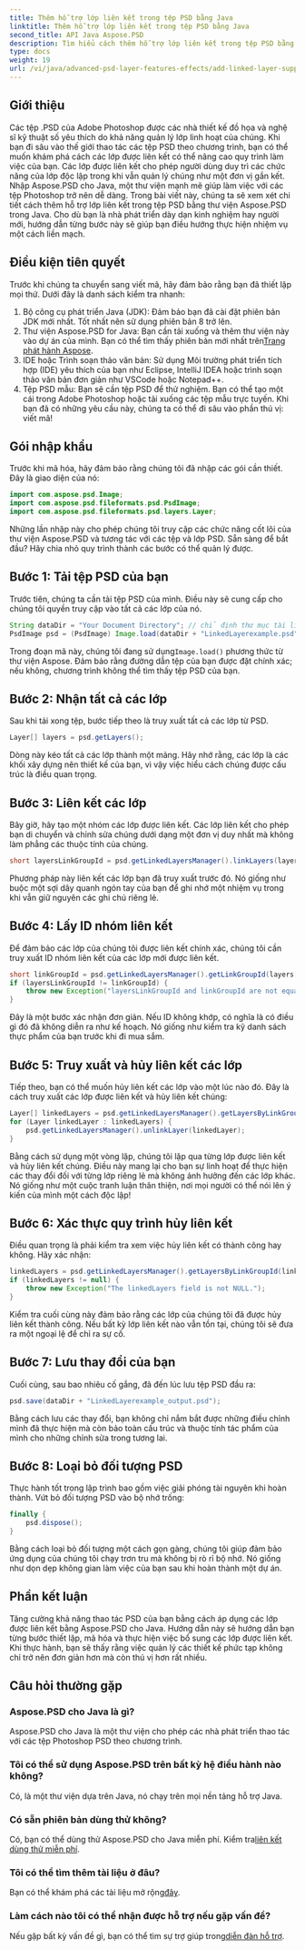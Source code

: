 ```yaml
---
title: Thêm hỗ trợ lớp liên kết trong tệp PSD bằng Java
linktitle: Thêm hỗ trợ lớp liên kết trong tệp PSD bằng Java
second_title: API Java Aspose.PSD
description: Tìm hiểu cách thêm hỗ trợ lớp liên kết trong tệp PSD bằng Aspose.PSD cho Java với hướng dẫn chi tiết từng bước này. Hoàn hảo cho các nhà thiết kế và nhà phát triển.
type: docs
weight: 19
url: /vi/java/advanced-psd-layer-features-effects/add-linked-layer-support-psd-files/
---
```

## Giới thiệu
Các tệp .PSD của Adobe Photoshop được các nhà thiết kế đồ họa và nghệ sĩ kỹ thuật số yêu thích do khả năng quản lý lớp linh hoạt của chúng. Khi bạn đi sâu vào thế giới thao tác các tệp PSD theo chương trình, bạn có thể muốn khám phá cách các lớp được liên kết có thể nâng cao quy trình làm việc của bạn. Các lớp được liên kết cho phép người dùng duy trì các chức năng của lớp độc lập trong khi vẫn quản lý chúng như một đơn vị gắn kết. Nhập Aspose.PSD cho Java, một thư viện mạnh mẽ giúp làm việc với các tệp Photoshop trở nên dễ dàng. 
Trong bài viết này, chúng ta sẽ xem xét chi tiết cách thêm hỗ trợ lớp liên kết trong tệp PSD bằng thư viện Aspose.PSD trong Java. Cho dù bạn là nhà phát triển dày dạn kinh nghiệm hay người mới, hướng dẫn từng bước này sẽ giúp bạn điều hướng thực hiện nhiệm vụ một cách liền mạch.
## Điều kiện tiên quyết
Trước khi chúng ta chuyển sang viết mã, hãy đảm bảo rằng bạn đã thiết lập mọi thứ. Dưới đây là danh sách kiểm tra nhanh:
1. Bộ công cụ phát triển Java (JDK): Đảm bảo bạn đã cài đặt phiên bản JDK mới nhất. Tốt nhất nên sử dụng phiên bản 8 trở lên.
2.  Thư viện Aspose.PSD for Java: Bạn cần tải xuống và thêm thư viện này vào dự án của mình. Bạn có thể tìm thấy phiên bản mới nhất trên[Trang phát hành Aspose](https://releases.aspose.com/psd/java/).
3. IDE hoặc Trình soạn thảo văn bản: Sử dụng Môi trường phát triển tích hợp (IDE) yêu thích của bạn như Eclipse, IntelliJ IDEA hoặc trình soạn thảo văn bản đơn giản như VSCode hoặc Notepad++.
4. Tệp PSD mẫu: Bạn sẽ cần tệp PSD để thử nghiệm. Bạn có thể tạo một cái trong Adobe Photoshop hoặc tải xuống các tệp mẫu trực tuyến.
Khi bạn đã có những yêu cầu này, chúng ta có thể đi sâu vào phần thú vị: viết mã!
## Gói nhập khẩu
Trước khi mã hóa, hãy đảm bảo rằng chúng tôi đã nhập các gói cần thiết. Đây là giao diện của nó:
```java
import com.aspose.psd.Image;
import com.aspose.psd.fileformats.psd.PsdImage;
import com.aspose.psd.fileformats.psd.layers.Layer;
```
Những lần nhập này cho phép chúng tôi truy cập các chức năng cốt lõi của thư viện Aspose.PSD và tương tác với các tệp và lớp PSD.
Sẵn sàng để bắt đầu? Hãy chia nhỏ quy trình thành các bước có thể quản lý được.
## Bước 1: Tải tệp PSD của bạn
Trước tiên, chúng ta cần tải tệp PSD của mình. Điều này sẽ cung cấp cho chúng tôi quyền truy cập vào tất cả các lớp của nó.
```java
String dataDir = "Your Document Directory"; // chỉ định thư mục tài liệu của bạn
PsdImage psd = (PsdImage) Image.load(dataDir + "LinkedLayerexample.psd");
```
 Trong đoạn mã này, chúng tôi đang sử dụng`Image.load()` phương thức từ thư viện Aspose. Đảm bảo rằng đường dẫn tệp của bạn được đặt chính xác; nếu không, chương trình không thể tìm thấy tệp PSD của bạn. 
## Bước 2: Nhận tất cả các lớp
Sau khi tải xong tệp, bước tiếp theo là truy xuất tất cả các lớp từ PSD.
```java
Layer[] layers = psd.getLayers();
```
Dòng này kéo tất cả các lớp thành một mảng. Hãy nhớ rằng, các lớp là các khối xây dựng nên thiết kế của bạn, vì vậy việc hiểu cách chúng được cấu trúc là điều quan trọng.
## Bước 3: Liên kết các lớp
Bây giờ, hãy tạo một nhóm các lớp được liên kết. Các lớp liên kết cho phép bạn di chuyển và chỉnh sửa chúng dưới dạng một đơn vị duy nhất mà không làm phẳng các thuộc tính của chúng.
```java
short layersLinkGroupId = psd.getLinkedLayersManager().linkLayers(layers);
```
Phương pháp này liên kết các lớp bạn đã truy xuất trước đó. Nó giống như buộc một sợi dây quanh ngón tay của bạn để ghi nhớ một nhiệm vụ trong khi vẫn giữ nguyên các ghi chú riêng lẻ.
## Bước 4: Lấy ID nhóm liên kết
Để đảm bảo các lớp của chúng tôi được liên kết chính xác, chúng tôi cần truy xuất ID nhóm liên kết của các lớp mới được liên kết.
```java
short linkGroupId = psd.getLinkedLayersManager().getLinkGroupId(layers[0]);
if (layersLinkGroupId != linkGroupId) {
    throw new Exception("layersLinkGroupId and linkGroupId are not equal.");
}
```
Đây là một bước xác nhận đơn giản. Nếu ID không khớp, có nghĩa là có điều gì đó đã không diễn ra như kế hoạch. Nó giống như kiểm tra kỹ danh sách thực phẩm của bạn trước khi đi mua sắm.
## Bước 5: Truy xuất và hủy liên kết các lớp
Tiếp theo, bạn có thể muốn hủy liên kết các lớp vào một lúc nào đó. Đây là cách truy xuất các lớp được liên kết và hủy liên kết chúng:
```java
Layer[] linkedLayers = psd.getLinkedLayersManager().getLayersByLinkGroupId(linkGroupId);
for (Layer linkedLayer : linkedLayers) {
    psd.getLinkedLayersManager().unlinkLayer(linkedLayer);
}
```
Bằng cách sử dụng một vòng lặp, chúng tôi lặp qua từng lớp được liên kết và hủy liên kết chúng. Điều này mang lại cho bạn sự linh hoạt để thực hiện các thay đổi đối với từng lớp riêng lẻ mà không ảnh hưởng đến các lớp khác. Nó giống như một cuộc tranh luận thân thiện, nơi mọi người có thể nói lên ý kiến của mình một cách độc lập!
## Bước 6: Xác thực quy trình hủy liên kết
Điều quan trọng là phải kiểm tra xem việc hủy liên kết có thành công hay không. Hãy xác nhận:
```java
linkedLayers = psd.getLinkedLayersManager().getLayersByLinkGroupId(linkGroupId);
if (linkedLayers != null) {
    throw new Exception("The linkedLayers field is not NULL.");
}
```
Kiểm tra cuối cùng này đảm bảo rằng các lớp của chúng tôi đã được hủy liên kết thành công. Nếu bất kỳ lớp liên kết nào vẫn tồn tại, chúng tôi sẽ đưa ra một ngoại lệ để chỉ ra sự cố.
## Bước 7: Lưu thay đổi của bạn
Cuối cùng, sau bao nhiêu cố gắng, đã đến lúc lưu tệp PSD đầu ra:
```java
psd.save(dataDir + "LinkedLayerexample_output.psd");
```
Bằng cách lưu các thay đổi, bạn không chỉ nắm bắt được những điều chỉnh mình đã thực hiện mà còn bảo toàn cấu trúc và thuộc tính tác phẩm của mình cho những chỉnh sửa trong tương lai.
## Bước 8: Loại bỏ đối tượng PSD
Thực hành tốt trong lập trình bao gồm việc giải phóng tài nguyên khi hoàn thành. Vứt bỏ đối tượng PSD vào bộ nhớ trống:
```java
finally {
    psd.dispose();
}
```
Bằng cách loại bỏ đối tượng một cách gọn gàng, chúng tôi giúp đảm bảo ứng dụng của chúng tôi chạy trơn tru mà không bị rò rỉ bộ nhớ. Nó giống như dọn dẹp không gian làm việc của bạn sau khi hoàn thành một dự án.
## Phần kết luận
Tăng cường khả năng thao tác PSD của bạn bằng cách áp dụng các lớp được liên kết bằng Aspose.PSD cho Java. Hướng dẫn này sẽ hướng dẫn bạn từng bước thiết lập, mã hóa và thực hiện việc bổ sung các lớp được liên kết. Khi thực hành, bạn sẽ thấy rằng việc quản lý các thiết kế phức tạp không chỉ trở nên đơn giản hơn mà còn thú vị hơn rất nhiều.
## Câu hỏi thường gặp
### Aspose.PSD cho Java là gì?
Aspose.PSD cho Java là một thư viện cho phép các nhà phát triển thao tác với các tệp Photoshop PSD theo chương trình.
### Tôi có thể sử dụng Aspose.PSD trên bất kỳ hệ điều hành nào không?
Có, là một thư viện dựa trên Java, nó chạy trên mọi nền tảng hỗ trợ Java.
### Có sẵn phiên bản dùng thử không?
 Có, bạn có thể dùng thử Aspose.PSD cho Java miễn phí. Kiểm tra[liên kết dùng thử miễn phí](https://releases.aspose.com/).
### Tôi có thể tìm thêm tài liệu ở đâu?
 Bạn có thể khám phá các tài liệu mở rộng[đây](https://reference.aspose.com/psd/java/).
### Làm cách nào tôi có thể nhận được hỗ trợ nếu gặp vấn đề?
 Nếu gặp bất kỳ vấn đề gì, bạn có thể tìm sự trợ giúp trong[diễn đàn hỗ trợ](https://forum.aspose.com/c/psd/34).